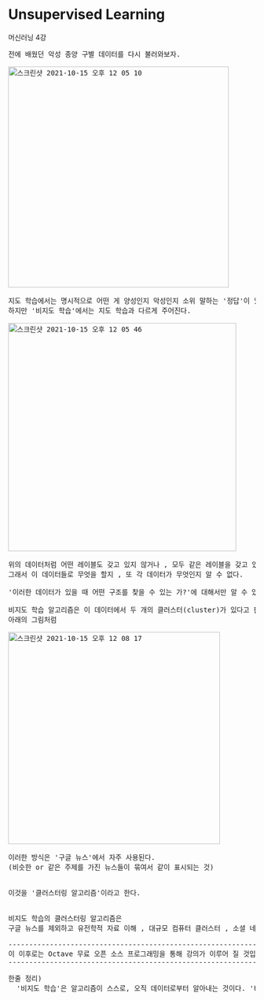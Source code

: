 # Unsupervised Learning
머신러닝 4강
<pre>
전에 배웠던 악성 종양 구별 데이터를 다시 불러와보자.

<img width="449" alt="스크린샷 2021-10-15 오후 12 05 10" src="https://user-images.githubusercontent.com/63940620/137425872-8f540bb9-7cef-4f1b-943e-4a604218e0b0.png">

지도 학습에서는 명시적으로 어떤 게 양성인지 악성인지 소위 말하는 '정답'이 있다.
하지만 '비지도 학습'에서는 지도 학습과 다르게 주어진다.

<img width="464" alt="스크린샷 2021-10-15 오후 12 05 46" src="https://user-images.githubusercontent.com/63940620/137425933-0c8faac5-9308-4873-bc83-57af8ee351cc.png">

위의 데이터처럼 어떤 레이블도 갖고 있지 않거나 , 모두 같은 레이블을 갖고 있거나 , 또는 아예 레이블이 없는 경우도 있다.
그래서 이 데이터들로 무엇을 할지 , 또 각 데이터가 무엇인지 알 수 없다.

'이러한 데이터가 있을 때 어떤 구조를 찾을 수 있는 가?'에 대해서만 알 수 있다.

비지도 학습 알고리즘은 이 데이터에서 두 개의 클러스터(cluster)가 있다고 판단한다.
아래의 그림처럼

<img width="431" alt="스크린샷 2021-10-15 오후 12 08 17" src="https://user-images.githubusercontent.com/63940620/137426114-b0e4e7fa-4ed3-414b-91c0-6225870b24a2.png">

이러한 방식은 '구글 뉴스'에서 자주 사용된다.
(비슷한 or 같은 주제를 가진 뉴스들이 묶여서 같이 표시되는 것)


이것을 '클러스터링 알고리즘'이라고 한다.


비지도 학습의 클러스터링 알고리즘은
구글 뉴스를 제외하고 유전학적 자료 이해 , 대규모 컴퓨터 클러스터 , 소셜 네트워크 분석 , 시장 세분화 , 천문학 데이터 분석에도 쓰인다.

-----------------------------------------------------------------------------------------------------
이 이후로는 Octave 무료 오픈 소스 프로그래밍을 통해 강의가 이루어 질 것입니다.
-----------------------------------------------------------------------------------------------------
</pre>
<pre>
한줄 정리)
  '비지도 학습'은 알고리즘이 스스로, 오직 데이터로부터 알아내는 것이다. '비지도 학습'의 대표 알고리즘은 '클러스터링 알고리즘'이 있다.
</pre>
